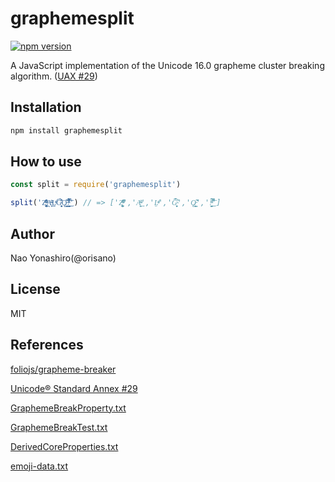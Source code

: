 # graphemesplit
[![npm version](https://badge.fury.io/js/graphemesplit.svg)](https://badge.fury.io/js/graphemesplit)

A JavaScript implementation of the Unicode 16.0 grapheme cluster breaking algorithm. ([UAX #29](http://www.unicode.org/reports/tr29/#Grapheme_Cluster_Boundaries))

## Installation
```bash
npm install graphemesplit
```

## How to use
```javascript
const split = require('graphemesplit')

split('Z͑ͫ̓ͪ̂ͫ̽͏̴̙̤̞͉͚̯̞̠͍A̴̵̜̰͔ͫ͗͢L̠ͨͧͩ͘G̴̻͈͍͔̹̑͗̎̅͛́Ǫ̵̹̻̝̳͂̌̌͘!͖̬̰̙̗̿̋ͥͥ̂ͣ̐́́͜͞') // => ['Z͑ͫ̓ͪ̂ͫ̽͏̴̙̤̞͉͚̯̞̠͍','A̴̵̜̰͔ͫ͗͢','L̠ͨͧͩ͘','G̴̻͈͍͔̹̑͗̎̅͛́','Ǫ̵̹̻̝̳͂̌̌͘','!͖̬̰̙̗̿̋ͥͥ̂ͣ̐́́͜͞']
```

## Author
Nao Yonashiro(@orisano)

## License
MIT

## References
[foliojs/grapheme-breaker](https://github.com/foliojs/grapheme-breaker)

[Unicode® Standard Annex #29](https://unicode.org/reports/tr29/)

[GraphemeBreakProperty.txt](https://www.unicode.org/Public/16.0.0/ucd/auxiliary/GraphemeBreakProperty.txt)

[GraphemeBreakTest.txt](https://www.unicode.org/Public/16.0.0/ucd/auxiliary/GraphemeBreakTest.txt)

[DerivedCoreProperties.txt](https://www.unicode.org/Public/16.0.0/ucd/DerivedCoreProperties.txt)

[emoji-data.txt](https://www.unicode.org/Public/16.0.0/ucd/emoji/emoji-data.txt)
